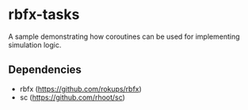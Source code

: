 rbfx-tasks
==========

A sample demonstrating how coroutines can be used for implementing simulation logic.

## Dependencies

- rbfx (https://github.com/rokups/rbfx)
- sc (https://github.com/rhoot/sc)

